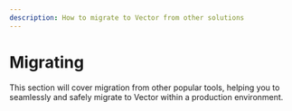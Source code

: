 ```yaml
---
description: How to migrate to Vector from other solutions
---
```


# Migrating

This section will cover migration from other popular tools, helping you to seamlessly and safely migrate to Vector within a production environment.

